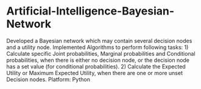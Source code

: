 # Artificial-Intelligence-Bayesian-Network
Developed a Bayesian network which may contain several decision nodes and a utility node. Implemented Algorithms to perform following tasks: 1) Calculate specific Joint probabilities, Marginal probabilities and Conditional probabilities, when there is either no decision node, or the decision node has a set value (for conditional probabilities).  2) Calculate the Expected Utility or Maximum Expected Utility, when there are one or more unset Decision nodes. Platform: Python
